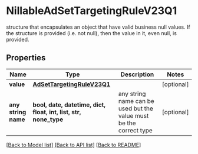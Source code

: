 # NillableAdSetTargetingRuleV23Q1

structure that encapsulates an object that have valid business null values. If the structure is provided (i.e. not null), then the value in it, even null, is provided.

## Properties
Name | Type | Description | Notes
------------ | ------------- | ------------- | -------------
**value** | [**AdSetTargetingRuleV23Q1**](AdSetTargetingRuleV23Q1.md) |  | [optional] 
**any string name** | **bool, date, datetime, dict, float, int, list, str, none_type** | any string name can be used but the value must be the correct type | [optional]

[[Back to Model list]](../README.md#documentation-for-models) [[Back to API list]](../README.md#documentation-for-api-endpoints) [[Back to README]](../README.md)



